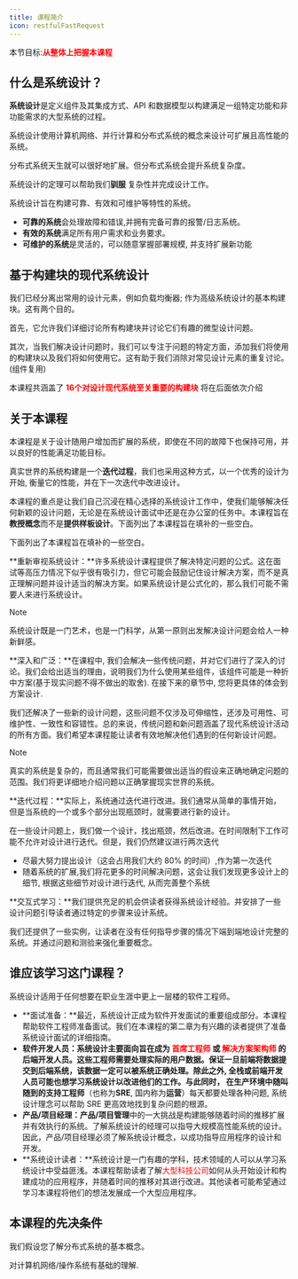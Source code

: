 ```yaml
---
title: 课程简介
icon: restfulFastRequest
---
```


本节目标:<font color=red>**从整体上把握本课程**</font>

## 什么是系统设计？

**系统设计**是定义组件及其集成方式、API 和数据模型以构建满足一组特定功能和非功能需求的大型系统的过程。

系统设计使用计算机网络、并行计算和分布式系统的概念来设计可扩展且高性能的系统。

分布式系统天生就可以很好地扩展。但分布式系统会提升系统复杂度。

系统设计的定理可以帮助我们**驯服** 复杂性并完成设计工作。

系统设计旨在构建可靠、有效和可维护等特性的系统。

- **可靠的系统**会处理故障和错误,并拥有完备可靠的报警/日志系统。
- **有效的系统**满足所有用户需求和业务要求。
- **可维护的系统**是灵活的，可以随意掌握部署规模, 并支持扩展新功能



## 基于构建块的现代系统设计

我们已经分离出常用的设计元素，例如负载均衡器; 作为高级系统设计的基本构建块。这有两个目的。

首先，它允许我们详细讨论所有构建块并讨论它们有趣的微型设计问题。

其次，当我们解决设计问题时，我们可以专注于问题的特定方面，添加我们将使用的构建块以及我们将如何使用它。这有助于我们消除对常见设计元素的重复讨论。(组件复用) 

本课程共涵盖了 <font color=red>**16个对设计现代系统至关重要的构建块**</font> 将在后面依次介绍

## 关于本课程

本课程是关于设计随用户增加而扩展的系统，即使在不同的故障下也保持可用，并以良好的性能满足功能目标。

真实世界的系统构建是一个**迭代过程**，我们也采用这种方式，以一个优秀的设计为开始, 衡量它的性能，并在下一次迭代中改进设计。

本课程的重点是让我们自己沉浸在精心选择的系统设计工作中，使我们能够解决任何新颖的设计问题，无论是在系统设计面试中还是在办公室的任务中。本课程旨在**教授概念**而不是**提供样板设计**。下面列出了本课程旨在填补的一些空白。

下面列出了本课程旨在填补的一些空白。

**重新审视系统设计：**许多系统设计课程提供了解决特定问题的公式。这在面试等高压力情况下似乎很有吸引力，但它可能会鼓励记住设计解决方案，而不是真正理解问题并设计适当的解决方案。如果系统设计是公式化的，那么我们可能不需要人来进行系统设计。

> [!NOTE]
>
> 系统设计既是一门艺术，也是一门科学，从第一原则出发解决设计问题会给人一种新鲜感。

**深入和广泛：**在课程中, 我们会解决一些传统问题，并对它们进行了深入的讨论。我们会给出适当的理由，说明我们为什么使用某些组件，该组件可能是一种折中方案(基于现实问题不得不做出的取舍). 在接下来的章节中, 您将更具体的体会到方案设计.

我们还解决了一些新的设计问题，这些问题不仅涉及可伸缩性，还涉及可用性、可维护性、一致性和容错性。总的来说，传统问题和新问题涵盖了现代系统设计活动的所有方面。我们希望本课程能让读者有效地解决他们遇到的任何新设计问题。

> [!NOTE]
>
> 真实的系统是复杂的，而且通常我们可能需要做出适当的假设来正确地确定问题的范围。我们将更详细地介绍问题以正确掌握现实世界的系统。

**迭代过程：**实际上，系统通过迭代进行改进。我们通常从简单的事情开始，但是当系统的一个或多个部分出现瓶颈时，就需要进行新的设计。

在一些设计问题上，我们做一个设计，找出瓶颈，然后改进。在时间限制下工作可能不允许对设计进行迭代。但是，我们仍然建议进行两次迭代

- 尽最大努力提出设计（这会占用我们大约 80% 的时间）,作为第一次迭代
- 随着系统的扩展,我们将花更多的时间解决问题，这会让我们发现更多设计上的细节, 根据这些细节对设计进行迭代, 从而完善整个系统

**交互式学习：**我们提供充足的机会供读者获得系统设计经验。并安排了一些设计问题引导读者通过特定的步骤来设计系统。

我们还提供了一些实例，让读者在没有任何指导步骤的情况下端到端地设计完整的系统。并通过问题和测验来强化重要概念。

## 谁应该学习这门课程？

系统设计适用于任何想要在职业生涯中更上一层楼的软件工程师。

- **面试准备：**最近，系统设计正成为软件开发面试的重要组成部分。本课程帮助软件工程师准备面试。我们在本课程的第二章为有兴趣的读者提供了准备系统设计面试的详细指南。
- **软件开发人员：**系统设计主要面向旨在成为<font color=red> **首席工程师**</font> 或 <font color=red>**解决方案架构师**</font> 的后端开发人员。这些工程师需要处理实际的用户数据。保证一旦前端将数据提交到后端系统，该数据一定可以被系统正确处理。除此之外, 全栈或前端开发人员可能也想学习系统设计以改进他们的工作。与此同时， 在生产环境中随叫随到的**支持工程师**（也称为**SRE**, 国内称为**运营**）每天都要处理各种问题, 系统设计理念可以帮助 SRE 更高效地找到复杂问题的根源。
- **产品/项目经理：产品/项目管理**中的一大挑战是构建能够随着时间的推移扩展并有效执行的系统。了解系统设计的经理可以指导大规模高性能系统的设计。因此，产品/项目经理必须了解系统设计概念，以成功指导应用程序的设计和开发。
- **系统设计读者：**系统设计是一门有趣的学科，技术领域的人可以从学习系统设计中受益匪浅。本课程帮助读者了解<font color=red>大型科技公司</font>如何从头开始设计和构建成功的应用程序，并随着时间的推移对其进行改进。其他读者可能希望通过学习本课程将他们的想法发展成一个大型应用程序。

## 本课程的先决条件

我们假设您了解分布式系统的基本概念。

对计算机网络/操作系统有基础的理解.